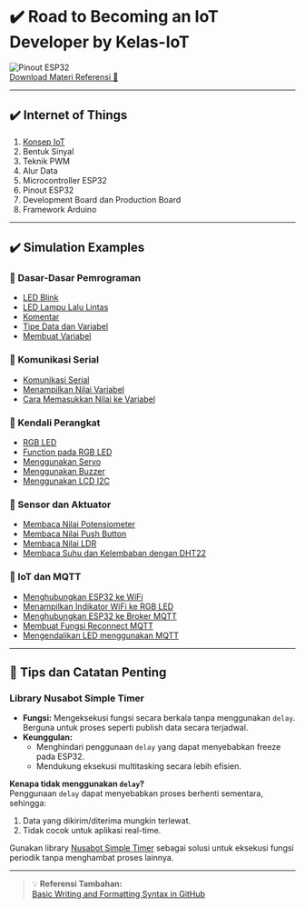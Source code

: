 # ✔️ Road to Becoming an IoT Developer by Kelas-IoT

![Pinout ESP32](https://github.com/user-attachments/assets/6a577bfd-475c-4789-a74b-b50a14fb7368)  
[Download Materi Referensi 📄](https://github.com/user-attachments/files/18367548/0.Materi.Referensi.pdf)

---

## ✔️ Internet of Things

1. [Konsep IoT](https://github.com/mhmdnvn18/Course_Kelas-IOT/tree/ea43fd66eec50c829149b21a21eca8324f0db535/Materi/1.%20Pengenalan%20Konsep%20IoT)
2. Bentuk Sinyal
3. Teknik PWM
4. Alur Data
5. Microcontroller ESP32
6. Pinout ESP32
7. Development Board dan Production Board
8. Framework Arduino

---

## ✔️ Simulation Examples

### 📘 Dasar-Dasar Pemrograman
- [LED Blink](https://wokwi.com/projects/419641623892913153)
- [LED Lampu Lalu Lintas](https://wokwi.com/projects/419641824616586241)
- [Komentar](https://wokwi.com/projects/419642631528391681)
- [Tipe Data dan Variabel](https://wokwi.com/projects/419641824616586241)
- [Membuat Variabel](https://wokwi.com/projects/419643856768534529)

### 📘 Komunikasi Serial
- [Komunikasi Serial](https://wokwi.com/projects/419645667062704129)
- [Menampilkan Nilai Variabel](https://wokwi.com/projects/419646239809627137)
- [Cara Memasukkan Nilai ke Variabel](https://wokwi.com/projects/419647160008498177)

### 📘 Kendali Perangkat
- [RGB LED](https://wokwi.com/projects/419694921024312321)
- [Function pada RGB LED](https://wokwi.com/projects/419695922644152321)
- [Menggunakan Servo](https://wokwi.com/projects/419697464486228993)
- [Menggunakan Buzzer](https://wokwi.com/projects/419704443953759233)
- [Menggunakan LCD I2C](https://wokwi.com/projects/419705552639491073)

### 📘 Sensor dan Aktuator
- [Membaca Nilai Potensiometer](https://wokwi.com/projects/419734492265646081)
- [Membaca Nilai Push Button](https://wokwi.com/projects/419738318100211713)
- [Membaca Nilai LDR](https://wokwi.com/projects/419784339881591809)
- [Membaca Suhu dan Kelembaban dengan DHT22](https://wokwi.com/projects/419785486708196353)

### 📘 IoT dan MQTT
- [Menghubungkan ESP32 ke WiFi](https://wokwi.com/projects/419886634230360065)
- [Menampilkan Indikator WiFi ke RGB LED](https://wokwi.com/projects/419890088780254209)
- [Menghubungkan ESP32 ke Broker MQTT](https://wokwi.com/projects/419892393814839297)
- [Membuat Fungsi Reconnect MQTT](https://wokwi.com/projects/419894575274716161)
- [Mengendalikan LED menggunakan MQTT](https://wokwi.com/projects/419899162970266625)

---

## 📌 Tips dan Catatan Penting

### Library **Nusabot Simple Timer**
- **Fungsi:** Mengeksekusi fungsi secara berkala tanpa menggunakan `delay`. Berguna untuk proses seperti publish data secara terjadwal.
- **Keunggulan:** 
  - Menghindari penggunaan `delay` yang dapat menyebabkan freeze pada ESP32.
  - Mendukung eksekusi multitasking secara lebih efisien.

**Kenapa tidak menggunakan `delay`?**  
Penggunaan `delay` dapat menyebabkan proses berhenti sementara, sehingga:
1. Data yang dikirim/diterima mungkin terlewat.
2. Tidak cocok untuk aplikasi real-time.

Gunakan library [Nusabot Simple Timer](https://github.com/nusabot-iot/NusabotSimpleTimer) sebagai solusi untuk eksekusi fungsi periodik tanpa menghambat proses lainnya.

---

> 💡 **Referensi Tambahan:**  
> [Basic Writing and Formatting Syntax in GitHub](https://docs.github.com/en/get-started/writing-on-github/getting-started-with-writing-and-formatting-on-github/basic-writing-and-formatting-syntax)
